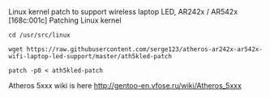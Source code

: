 Linux kernel patch to support wireless laptop LED, AR242x / AR542x [168c:001c]
Patching Linux kernel

    cd /usr/src/linux 

    wget https://raw.githubusercontent.com/serge123/atheros-ar242x-ar542x-wifi-laptop-led-support/master/ath5kled-patch 

    patch -p0 < ath5kled-patch 

Atheros 5xxx wiki is here http://gentoo-en.vfose.ru/wiki/Atheros_5xxx 
